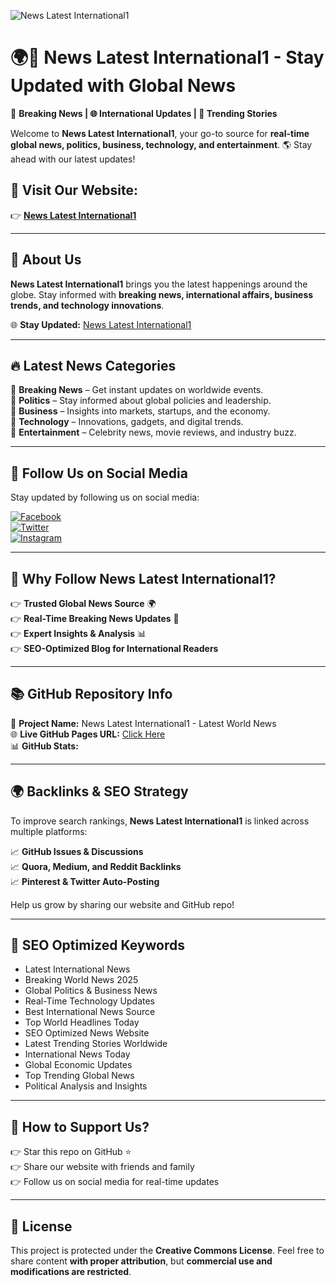 
![News Latest International1](https://raw.githubusercontent.com/Jamil-39/News-Latest-International1-Latest-World-News/main/A_sleek_professional_banner.png)

# 🌍📰 News Latest International1 - Stay Updated with Global News

🔴 **Breaking News | 🌐 International Updates | 🚀 Trending Stories**

Welcome to **News Latest International1**, your go-to source for **real-time global news, politics, business, technology, and entertainment**. 🌎 Stay ahead with our latest updates!

## 🔗 Visit Our Website:
👉 **[News Latest International1](https://newslatestinternational1.blogspot.com/)**

---

## 📰 About Us

**News Latest International1** brings you the latest happenings around the globe. Stay informed with **breaking news, international affairs, business trends, and technology innovations**.

🌐 **Stay Updated:** [News Latest International1](https://newslatestinternational1.blogspot.com/)

---

## 🔥 Latest News Categories

📌 **Breaking News** – Get instant updates on worldwide events.  
📌 **Politics** – Stay informed about global policies and leadership.  
📌 **Business** – Insights into markets, startups, and the economy.  
📌 **Technology** – Innovations, gadgets, and digital trends.  
📌 **Entertainment** – Celebrity news, movie reviews, and industry buzz.

---

## 📢 Follow Us on Social Media  
Stay updated by following us on social media:

[![Facebook](https://img.shields.io/badge/Facebook-1877F2?style=for-the-badge&logo=facebook&logoColor=white)](https://www.facebook.com/Awaisi777)  
[![Twitter](https://img.shields.io/badge/Twitter-1DA1F2?style=for-the-badge&logo=twitter&logoColor=white)](https://twitter.com/Jamil0348)  
[![Instagram](https://img.shields.io/badge/Instagram-E4405F?style=for-the-badge&logo=instagram&logoColor=white)](https://www.instagram.com/usman.rehan1/)  

---

## 📌 Why Follow **News Latest International1**?

👉 **Trusted Global News Source** 🌍  
👉 **Real-Time Breaking News Updates** 🚀  
👉 **Expert Insights & Analysis** 📊  
👉 **SEO-Optimized Blog for International Readers**  

---

## 📚 GitHub Repository Info

🎨 **Project Name:** News Latest International1 - Latest World News  
🌐 **Live GitHub Pages URL:** [Click Here](https://jamil-39.github.io/News-Latest-International1-Latest-World-News/)  
📊 **GitHub Stats:**

---

## 🌍 Backlinks & SEO Strategy

To improve search rankings, **News Latest International1** is linked across multiple platforms:

📈 **GitHub Issues & Discussions**  
📈 **Quora, Medium, and Reddit Backlinks**  
📈 **Pinterest & Twitter Auto-Posting**  

Help us grow by sharing our website and GitHub repo!

---

## 🚀 SEO Optimized Keywords

- Latest International News  
- Breaking World News 2025  
- Global Politics & Business News  
- Real-Time Technology Updates  
- Best International News Source  
- Top World Headlines Today  
- SEO Optimized News Website  
- Latest Trending Stories Worldwide  
- International News Today  
- Global Economic Updates  
- Top Trending Global News  
- Political Analysis and Insights  

---

## 🐝 How to Support Us?

👉 Star this repo on GitHub ⭐  
👉 Share our website with friends and family  
👉 Follow us on social media for real-time updates  

---

## 💚 License

This project is protected under the **Creative Commons License**. Feel free to share content **with proper attribution**, but **commercial use and modifications are restricted**.









